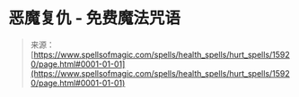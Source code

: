 <!--yml

分类：未分类

日期：2024年06月12日 18:55:42

-->

# 恶魔复仇 - 免费魔法咒语

> 来源：[https://www.spellsofmagic.com/spells/health_spells/hurt_spells/15920/page.html#0001-01-01](https://www.spellsofmagic.com/spells/health_spells/hurt_spells/15920/page.html#0001-01-01)
